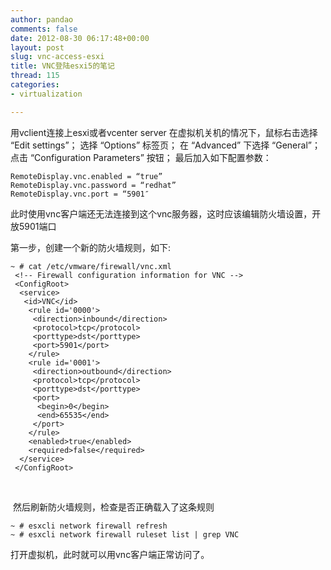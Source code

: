 ```yaml
---
author: pandao
comments: false
date: 2012-08-30 06:17:48+00:00
layout: post
slug: vnc-access-esxi
title: VNC登陆esxi5的笔记
thread: 115
categories:
- virtualization

---
```


用vclient连接上esxi或者vcenter server 在虚拟机关机的情况下，鼠标右击选择 “Edit settings”；
选择 “Options” 标签页；
在 “Advanced” 下选择 “General”；
点击 “Configuration Parameters” 按钮；
最后加入如下配置参数：

    
    RemoteDisplay.vnc.enabled = “true”
    RemoteDisplay.vnc.password = “redhat”
    RemoteDisplay.vnc.port = “5901″


此时使用vnc客户端还无法连接到这个vnc服务器，这时应该编辑防火墙设置，开放5901端口

第一步，创建一个新的防火墙规则，如下:


    
    ~ # cat /etc/vmware/firewall/vnc.xml
     <!-- Firewall configuration information for VNC -->
     <ConfigRoot>
      <service>
       <id>VNC</id>
        <rule id='0000'>
         <direction>inbound</direction>
         <protocol>tcp</protocol>
         <porttype>dst</porttype>
         <port>5901</port>
        </rule>
        <rule id='0001'>
         <direction>outbound</direction>
         <protocol>tcp</protocol>
         <porttype>dst</porttype>
         <port>
          <begin>0</begin>
          <end>65535</end>
         </port>
        </rule>
        <enabled>true</enabled>
        <required>false</required>
      </service>
     </ConfigRoot>



 

 然后刷新防火墙规则，检查是否正确载入了这条规则


    
    ~ # esxcli network firewall refresh
    ~ # esxcli network firewall ruleset list | grep VNC



打开虚拟机，此时就可以用vnc客户端正常访问了。
